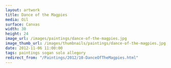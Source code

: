 ```yaml
---
layout: artwork
title: Dance of the Magpies
media: Oil
surface: Canvas
width: 30
height: 24
image_url: /images/paintings/dance-of-the-magpies.jpg
image_thumb_url: /images/thumbnails/paintings/dance-of-the-magpies.jpg
date: 2012-11-06 11:00:00
tags: paintings sogan solo allegory
redirect_from: "/Paintings/2012/10-DanceOfTheMagpies.html"
---
```

